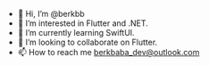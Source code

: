 - 👋 Hi, I’m @berkbb
- 👀 I’m interested in Flutter and .NET.
- 🌱 I’m currently learning SwiftUI.
- 💞️ I’m looking to collaborate on Flutter.
- 📫 How to reach me berkbaba_dev@outlook.com

<!---
berkbb/berkbb is a ✨ special ✨ repository because its `README.md` (this file) appears on your GitHub profile.
You can click the Preview link to take a look at your changes.
--->
